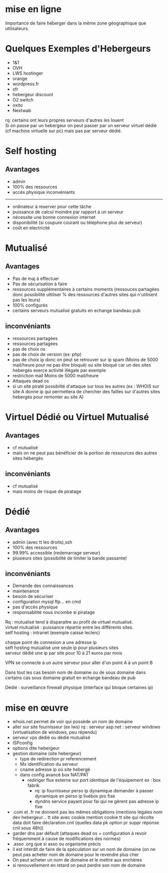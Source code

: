 mise en ligne
======

Importance de faire héberger dans la même zone géographique que utilisateurs.


Quelques Exemples d'Hebergeurs
=====
* 1&1
* OVH 
* LWS hostinger
* orange
* wordpress.fr
* sfr
* hebergeur discount
* O2 switch
* oxito
* Nextwab

rq: certains ont leurs propres serveurs d'autres les louent  
Si on passe par un hebergeur on peut passer par un serveur virtuel dédié (cf machine virtuelle sur pc) mais pas par serveur dédié.  


Self hosting
====


Avantages
----
* admin
* 100% des ressources
* accès physique
inconvéniants
-----
* ordinateur à reserver pour cette tâche
* puissance de calcul moindre par rapport à un serveur
* nécessite une bonne connexion internet
* disponibilité (si coupure courant ou téléphone plus de serveur)
* coût en electricité

Mutualisé
====


Avantages
----
* Pas de maj à effectuer
* Pas de sécurisation à faire
* ressources supplémentaires à certains moments (ressouces partagées donc possibilité ultiliser % des ressources d'autres sites qui n'utilisent pas les leurs)
* 100% configurés
* certains serveurs mutualisé gratuits en echange bandeau pub 


inconvéniants
-----
* ressources partagées
* ressources partagées
* pas de choix os
* pas de choix de version (ex: php)
* pas de choix ip donc on peut se retrouver sur ip spam (Moins de 5000 mail/heure pour ne pas être bloqué) ou site bloqué car un des 
sites hebergés exerce activité illégale par exemple
* restriction mail Moins de 5000 mail/heure
* Attaques dead os 
* si un site piraté possibilté d'attaque sur tous les autres (ex : WHOIS sur site A donne ip qui permettera de chercher des failles sur d'autres sites hebergés pour remonter au site A)

Virtuel Dédié ou Virtuel Mutualisé
====


Avantages
----
* cf mutualisé
* mais on ne peut pas bénéficier de la portion de ressources des autres sites hébergés


inconvéniants
-----
* cf mutualisé
* mais moins de risque de piratage

Dédié
====


Avantages
----
* admin (avec tt les droits),ssh  
* 100% des ressources  
* 99.99% accessible (redemarrage serveur)
* plusieurs sites (possibilité de limiter la bande passante)


inconvéniants
-----
* Demande des connaissances
* maintenance
* besoin de sécuriser
* configuration mysql ftp... en cmd
* pas d'accès physique
* responsabilité nous incombe si piratage  


Rq : mutualisé tend à disparaitre au profit de virtuel mutualisé.  
virtuel mutualisé : puissance répartie entre les différents sites.  
self hosting : intranet (exemple caisse leclerc)  

chaque point de connexion a une adresse ip  
seft hosting mutualisé une seule ip pour plusieurs sites  
serveur dédié une ip par site pour 10 à 21 euros par mois  


VPN se connecte à un autre serveur pour aller d'un point A à un point B

Dans tout les cas besoin nom de domaine ou de sous domaine dans certains cas sous domaine gratuit en echange bandeau de pub  

Dédié : surveillance firewall physique (interface qui bloque certaines ip)

mise en œuvre
======
* whois.net permet de voir qui possède un nom de domaine
* aller sur site fournisseur (ex lws)
rq : serveur asp.net : serveur windows (virtualisation de windows, peu répendu)
 * serveur vps dédié ou dédié mutualisé
 * ISPconfig
 * options dite hebergeur
  * gestion domaine (site hebergeur) 
     * type de redirection pr referencement
     * Mx identification du serveur
     * cname adresse ip où site hebergé
     * dans config avancé box NAT/PAT 
	   * rediriger flux externe sur port identique de l'équipement ex : box fabrik
           * rq: ip fournisseur perso ip dynamique demander à passer dynamique en perso ip livebox pro fixe
           * dyndns service payant pour fai qui ne gèrent pas adresse ip fixe
  * .com et .fr ne donnent pas les mêmes obligations (mentions légales nom dev hebergeur... tt site avec cookie mention cookie tt site qui récolte data doit faire déclaration cnil (quelles data pk option pr suppr réponse cnil sous 48h))
  * garder dns par défault (attaques dead os + configuration à revoir fréquemment à cause de modifications des normes)
  * .asso .org que si asso ou organisme précis
  * il est interdit de faire de la spéculation sur un nom de domaine (on ne peut pas acheter nom de domaine pour le revendre plus cher
  * On peut acheter un nom de domaine et le mettre aux enchères
  * si renouvellement en retard on peut perdre son nom de domaine




